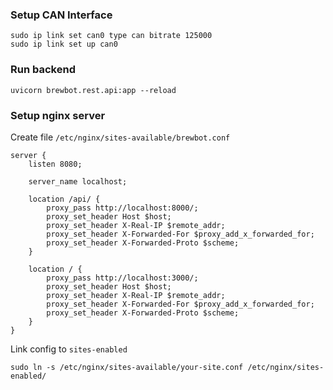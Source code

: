 ### Setup CAN Interface
```
sudo ip link set can0 type can bitrate 125000
sudo ip link set up can0
```

### Run backend
```
uvicorn brewbot.rest.api:app --reload
```

### Setup nginx server

Create file `/etc/nginx/sites-available/brewbot.conf`
```
server {
    listen 8080;

    server_name localhost;

    location /api/ {
        proxy_pass http://localhost:8000/;
        proxy_set_header Host $host;
        proxy_set_header X-Real-IP $remote_addr;
        proxy_set_header X-Forwarded-For $proxy_add_x_forwarded_for;
        proxy_set_header X-Forwarded-Proto $scheme;
    }

    location / {
        proxy_pass http://localhost:3000/;
        proxy_set_header Host $host;
        proxy_set_header X-Real-IP $remote_addr;
        proxy_set_header X-Forwarded-For $proxy_add_x_forwarded_for;
        proxy_set_header X-Forwarded-Proto $scheme;
    }
}
```

Link config to `sites-enabled`
```
sudo ln -s /etc/nginx/sites-available/your-site.conf /etc/nginx/sites-enabled/
```